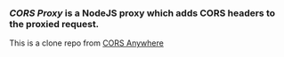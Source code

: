 ### *CORS Proxy* is a NodeJS proxy which adds CORS headers to the proxied request.

This is a clone repo from [CORS Anywhere](https://github.com/Rob--W/cors-anywhere)
